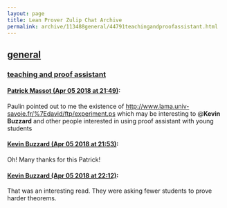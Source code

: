 ```yaml
---
layout: page
title: Lean Prover Zulip Chat Archive 
permalink: archive/113488general/44791teachingandproofassistant.html
---
```


## [general](index.html)
### [teaching and proof assistant](44791teachingandproofassistant.html)

#### [Patrick Massot (Apr 05 2018 at 21:49)](https://leanprover.zulipchat.com/#narrow/stream/113488-general/topic/teaching%20and%20proof%20assistant/near/124686646):
Paulin pointed out to me the existence of http://www.lama.univ-savoie.fr/%7Edavid/ftp/experiment.ps which may be interesting to @**Kevin Buzzard** and other people interested in using proof assistant with young students

#### [Kevin Buzzard (Apr 05 2018 at 21:53)](https://leanprover.zulipchat.com/#narrow/stream/113488-general/topic/teaching%20and%20proof%20assistant/near/124686821):
Oh! Many thanks for this Patrick!

#### [Kevin Buzzard (Apr 05 2018 at 22:12)](https://leanprover.zulipchat.com/#narrow/stream/113488-general/topic/teaching%20and%20proof%20assistant/near/124687679):
That was an interesting read. They were asking fewer students to prove harder theorems.


